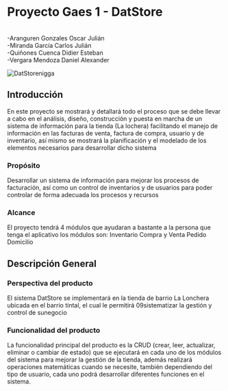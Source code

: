 # Proyecto Gaes 1 - DatStore

<br>-Aranguren Gonzales Oscar Julián
<br>-Miranda García Carlos Julián
<br>-Quiñones Cuenca Didier Esteban
<br>-Vergara Mendoza Daniel Alexander

<img>![DatStorenigga](https://user-images.githubusercontent.com/110681870/184396089-cf9fb3ac-7fc3-4e37-b487-022d36280041.png)


## Introducción
En este proyecto se mostrará y detallará todo el proceso que se debe llevar a cabo en el
análisis, diseño, construcción y puesta en marcha de un sistema de información para la tienda (La
lochera) facilitando el manejo de información en las facturas de venta,
factura de compra, usuario y de inventario, así mismo se mostrará la planificación y el
modelado de los elementos necesarios para desarrollar dicho sistema

### Propósito
Desarrollar un sistema de información para mejorar los procesos de facturación, así
como un control de inventarios y de usuarios para poder controlar de forma adecuada
los procesos y recursos

### Alcance
El proyecto tendrá 4 módulos que ayudaran a bastante a la persona que tenga el
aplicativo los módulos son:
Inventario
Compra y Venta
Pedido
Domicilio

## Descripción General
### Perspectiva del producto
El sistema DatStore se implementará en la tienda de barrio La Lonchera
ubicada en el barrio tintal, el cual le permitirá 09sistematizar la gestión y
control de sunegocio

### Funcionalidad del producto
La funcionalidad principal del producto es la CRUD (crear, leer, actualizar, eliminar o
cambiar de estado) que se ejecutará en cada uno de los módulos del sistema para
mejorar la gestión de la tienda, además realizará operaciones matemáticas cuando se
necesite, también dependiendo del tipo de usuario, cada uno podrá desarrollar
diferentes funciones en el sistema.



